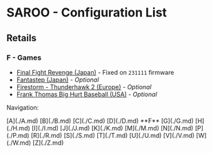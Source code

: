 # SAROO - Configuration List

## Retails

### F - Games

- [Final Fight Revenge (Japan)](../../../Regions/Retails/Japan/T-1248G/README.md) - Fixed on `231111` firmware
- [Fantastep (Japan)](../../../Regions/Retails/Japan/T-5710G/README.md) - _Optional_
- [Firestorm - Thunderhawk 2 (Europe)](../../../Regions/Retails/Europe/T-11501H00/README.md) - _Optional_
- [Frank Thomas Big Hurt Baseball (USA)](../../../Regions/Retails/USA/T-8138H/README.md) - _Optional_

Navigation:

<!-- [# (0-9)](./09.md) --> [A](./A.md) [B](./B.md) [C](./C.md) [D](./D.md) <!-- [E](./E.md) --> **F** [G](./G.md) [H](./H.md) [I](./I.md) [J](./J.md) [K](./K.md) <!-- [L](./L.md) --> [M](./M.md) [N](./N.md) <!-- [O](./O.md) --> [P](./P.md) <!-- [Q](./Q.md) --> [R](./R.md) [S](./S.md) [T](./T.md) [U](./U.md) [V](./V.md) [W](./W.md) <!-- [X](./X.md) --> <!-- [Y](./Y.md) --> [Z](./Z.md)
